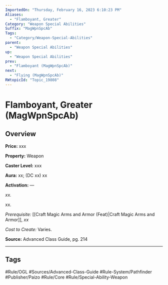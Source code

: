 ```yaml
---
ImportedOn: "Thursday, February 16, 2023 6:10:23 PM"
Aliases:
  - "Flamboyant, Greater"
Category: "Weapon Special Abilities"
Suffix: "MagWpnSpcAb"
Tags:
  - "Category/Weapon-Special-Abilities"
parent:
  - "Weapon Special Abilities"
up:
  - "Weapon Special Abilities"
prev:
  - "Flamboyant (MagWpnSpcAb)"
next:
  - "Flying (MagWpnSpcAb)"
RWtopicId: "Topic_19808"
---
```

# Flamboyant, Greater (MagWpnSpcAb)
## Overview
**Price:** xxx

**Property:** Weapon

**Caster Level:** xxx

**Aura:** xx; (DC xx) xx

**Activation:** —

*xx.*

xx.

*Prerequisite:* [[Craft Magic Arms and Armor (Feat)|Craft Magic Arms and Armor]], *xx*

*Cost to Create:* Varies.

**Source:** Advanced Class Guide, pg. 214


---
## Tags
#Rule/OGL #Sources/Advanced-Class-Guide #Rule-System/Pathfinder #Publisher/Paizo #Rule/Core #Rule/Special-Ability-Weapon

